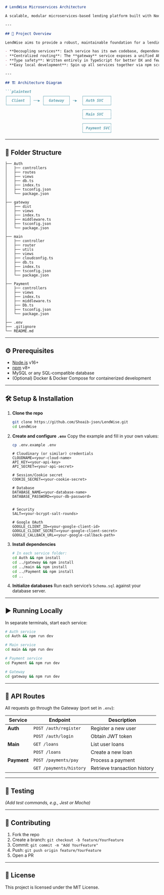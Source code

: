 ````markdown
# LendWise Microservices Architecture

A scalable, modular microservices-based lending platform built with Node.js and TypeScript. LendWise splits core functionality into separate services—**Auth**, **Main**, **Payment**—with an **API Gateway** routing and orchestrating requests between them.

---

## 🚀 Project Overview

LendWise aims to provide a robust, maintainable foundation for a lending application by:

- **Decoupling services**: Each service has its own codebase, dependencies, and database schema.  
- **Centralized routing**: The **gateway** service exposes a unified API to clients, forwarding requests to downstream microservices.  
- **Type safety**: Written entirely in TypeScript for better DX and fewer runtime errors.  
- **Easy local development**: Spin up all services together via npm scripts or Docker.

---

## 🏗️ Architecture Diagram

```plaintext
┌──────────┐     ┌───────────┐     ┌────────────┐
│  Client  │ ──▶ │  Gateway  │ ─▶  │ Auth SVC   │
└──────────┘     └───────────┘     └────────────┘
                                   ┌────────────┐
                                   │ Main SVC   │
                                   └────────────┘
                                   ┌────────────┐
                                   │ Payment SVC│
                                   └────────────┘
````

---

## 📁 Folder Structure

```
├── Auth
│   ├── controllers
│   ├── routes
│   ├── views
│   ├── db.ts
│   ├── index.ts
│   ├── tsconfig.json
│   └── package.json
│
├── gateway
│   ├── dist
│   ├── views
│   ├── index.ts
│   ├── middleware.ts
│   ├── tsconfig.json
│   └── package.json
│
├── main
│   ├── controller
│   ├── router
│   ├── utils
│   ├── views
│   ├── cloudconfig.ts
│   ├── db.ts
│   ├── index.ts
│   ├── tsconfig.json
│   └── package.json
│
├── Payment
│   ├── controllers
│   ├── views
│   ├── index.ts
│   ├── middleware.ts
│   ├── Db.ts
│   ├── tsconfig.json
│   └── package.json
│
├── .env
├── .gitignore
└── README.md
```

---

## ⚙️ Prerequisites

* [Node.js](https://nodejs.org/) v16+
* [npm](https://npmjs.com/) v8+
* MySQL or any SQL‑compatible database
* (Optional) Docker & Docker Compose for containerized development

---

## 🛠️ Setup & Installation

1. **Clone the repo**

   ```bash
   git clone https://github.com/Shoaib-json/LendWise.git
   cd LendWise
   ```

2. **Create and configure `.env`**
   Copy the example and fill in your own values:

   ```bash
   cp .env.example .env
   ```

   ```dotenv
   # Cloudinary (or similar) credentials
   CLOUDNAME=<your-cloud-name>
   API_KEY=<your-api-key>
   API_SECRET=<your-api-secret>

   # Session/Cookie secret
   COOKIE_SECRET=<your-cookie-secret>

   # Database
   DATABASE_NAME=<your-database-name>
   DATABASE_PASSWORD=<your-db-password>

   
   # Security
   SALT=<your-bcrypt-salt-rounds>

   # Google OAuth
   GOOGLE_CLIENT_ID=<your-google-client-id>
   GOOGLE_CLIENT_SECRET=<your-google-client-secret>
   GOOGLE_CALLBACK_URL=<your-google-callback-path>
   ```

3. **Install dependencies**

   ```bash
   # In each service folder:
   cd Auth && npm install
   cd ../gateway && npm install
   cd ../main && npm install
   cd ../Payment && npm install
   cd ..
   ```

4. **Initialize databases**
   Run each service’s `Schema.sql` against your database server.

---

## ▶️ Running Locally

In separate terminals, start each service:

```bash
# Auth service
cd Auth && npm run dev

# Main service
cd main && npm run dev

# Payment service
cd Payment && npm run dev

# Gateway
cd gateway && npm run dev
```

---

## 🔗 API Routes

All requests go through the Gateway (port set in `.env`):

| Service     | Endpoint                | Description                  |
| ----------- | ----------------------- | ---------------------------- |
| **Auth**    | `POST /auth/register`   | Register a new user          |
|             | `POST /auth/login`      | Obtain JWT token             |
| **Main**    | `GET /loans`            | List user loans              |
|             | `POST /loans`           | Create a new loan            |
| **Payment** | `POST /payments/pay`    | Process a payment            |
|             | `GET /payments/history` | Retrieve transaction history |

---

## 🧪 Testing

*(Add test commands, e.g., Jest or Mocha)*

---

## 🤝 Contributing

1. Fork the repo
2. Create a branch: `git checkout -b feature/YourFeature`
3. Commit: `git commit -m "Add YourFeature"`
4. Push: `git push origin feature/YourFeature`
5. Open a PR

---

## 📄 License

This project is licensed under the MIT License.

```
```
